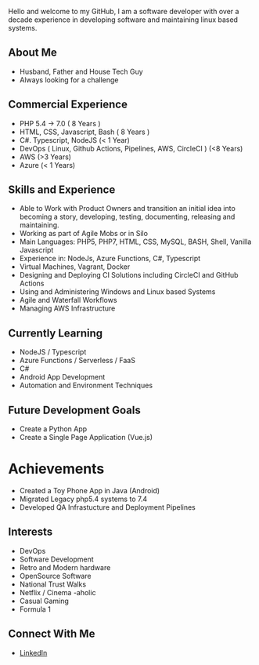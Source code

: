 Hello and welcome to my GitHub, I am a software developer with over a decade experience in developing software and maintaining linux based systems.

## About Me
- Husband, Father and House Tech Guy
- Always looking for a challenge

## Commercial Experience
- PHP 5.4 -> 7.0 ( 8 Years )
- HTML, CSS, Javascript, Bash ( 8 Years )
- C#. Typescript, NodeJS (< 1 Year)
- DevOps ( Linux, Github Actions, Pipelines, AWS, CircleCI ) (<8 Years)
- AWS (>3 Years)
- Azure (< 1 Years)

## Skills and Experience
- Able to Work with Product Owners and transition an initial idea into becoming a story, developing, testing, documenting, releasing and maintaining.
- Working as part of Agile Mobs or in Silo
- Main Languages: PHP5, PHP7, HTML, CSS, MySQL, BASH, Shell, Vanilla Javascript
- Experience in: NodeJs, Azure Functions, C#, Typescript
- Virtual Machines, Vagrant, Docker
- Designing and Deploying CI Solutions including CircleCI and GitHub Actions
- Using and Administering Windows and Linux based Systems
- Agile and Waterfall Workflows
- Managing AWS Infrastructure

## Currently Learning
- NodeJS / Typescript
- Azure Functions / Serverless / FaaS
- C#
- Android App Development
- Automation and Environment Techniques

## Future Development Goals
- Create a Python App
- Create a Single Page Application (Vue.js)

# Achievements
- Created a Toy Phone App in Java (Android)
- Migrated Legacy php5.4 systems to 7.4
- Developed QA Infrastucture and Deployment Pipelines

## Interests
- DevOps
- Software Development
- Retro and Modern hardware
- OpenSource Software
- National Trust Walks
- Netflix / Cinema -aholic
- Casual Gaming
- Formula 1

## Connect With Me
- [LinkedIn](https://www.linkedin.com/in/christopher-shaw-8b889198/)
